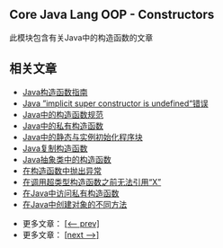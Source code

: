 ## Core Java Lang OOP - Constructors

此模块包含有关Java中的构造函数的文章

## 相关文章

+ [Java构造函数指南](docs/Java构造函数指南.md)
+ [Java ”implicit super constructor is undefined“错误](../../cs/docs/java-lang/Java隐式Super构造函数是未定义的错误.md)
+ [Java中的构造函数规范](../../cs/docs/java-lang/Java中的构造函数规范.md)
+ [Java中的私有构造函数](../../cs/docs/java-lang/Java中的私有构造函数.md)
+ [Java中的静态与实例初始化程序块](../../cs/docs/java-lang/Java中的静态与实例初始化程序块.md)
+ [Java复制构造函数](../../cs/docs/java-lang/Java复制构造函数.md)
+ [Java抽象类中的构造函数](../../cs/docs/java-lang/Java抽象类中的构造函数.md)
+ [在构造函数中抛出异常](../../cs/docs/java-lang/在构造函数中抛出异常.md)
+ [在调用超类型构造函数之前无法引用“X”](../../cs/docs/java-lang/在调用超类型构造函数之前无法引用X.md)
+ [在Java中访问私有构造函数](../../cs/docs/java-lang/在Java中访问私有构造函数.md)
+ [在Java中创建对象的不同方法](../../cs/docs/java-lang/在Java中创建对象的不同方法.md)

- 更多文章： [[<-- prev]](../java-lang-math-3/README.md)
- 更多文章： [[next -->]](../java-lang-oop-generics/README.md)